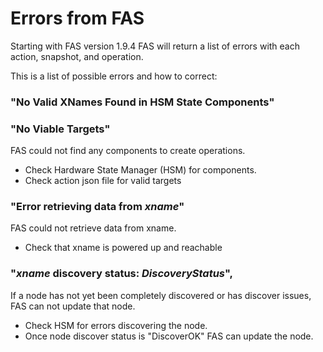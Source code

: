 # Errors from FAS
Starting with FAS version 1.9.4 FAS will return a list of errors with each action, snapshot, and  operation.

This is a list of possible errors and how to correct:

### "No Valid XNames Found in HSM State Components"
### "No Viable Targets"
FAS could not find any components to create operations.
* Check Hardware State Manager (HSM) for components.
* Check action json file for valid targets

### "Error retrieving data from *xname*"
FAS could not retrieve data from xname.
* Check that xname is powered up and reachable

### "*xname* discovery status: *DiscoveryStatus*",
If a node has not yet been completely discovered or has discover issues, FAS can not update that node.
* Check HSM for errors discovering the node.
* Once node discover status is "DiscoverOK" FAS can update the node.
